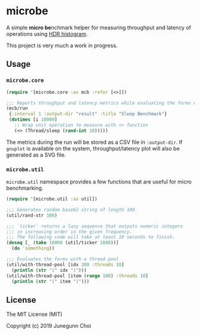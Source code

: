 microbe
=======

A simple **micro be**nchmark helper for measuring throughput and latency of
operations using [HDR histogram](http://hdrhistogram.org/).

This project is very much a work in progress.

Usage
-----

### `microbe.core`

```clojure
(require '[microbe.core :as mcb :refer [<>]])

;;; Reports throughput and latency metrics while evaluating the forms every 1 second
(mcb/run
 {:interval 1 :output-dir "result" :title "Sleep Benchmark"}
 (dotimes [i 10000]
   ;; Wrap unit operation to measure with <> function
   (<> (Thread/sleep (rand-int 10)))))
```

The metrics during the run will be stored as a CSV file in `:output-dir`.
If `gnuplot` is available on the system, throughput/latency plot will also be
generated as a SVG file.

### `microbe.util`

`microbe.util` namespace provides a few functions that are useful for micro
benchmarking.

```clojure
(require '[microbe.util :as util])

;;; Generates random base62 string of length 100.
(util/rand-str 100)

;;; `ticker` returns a lazy sequence that outputs numeric integers
;;; in increasing order in the given frequency.
;;; The following code will take at least 10 seconds to finish.
(doseq [_ (take 10000 (util/ticker 1000))]
  (do 'something))

;;; Evaluates the forms with a thread pool
(util/with-thread-pool [idx 100 :threads 10]
  (println (str "(" idx ")")))
(util/with-thread-pool [item (range 100) :threads 10]
  (println (str "(" item ")")))
```

## License

The MIT License (MIT)

Copyright (c) 2019 Junegunn Choi
